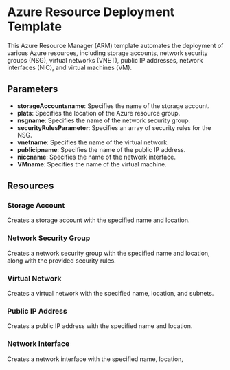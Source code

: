 # Azure Resource Deployment Template

This Azure Resource Manager (ARM) template automates the deployment of various Azure resources, including storage accounts, network security groups (NSG), virtual networks (VNET), public IP addresses, network interfaces (NIC), and virtual machines (VM).

## Parameters

- **storageAccountsname**: Specifies the name of the storage account.
- **plats**: Specifies the location of the Azure resource group.
- **nsgname**: Specifies the name of the network security group.
- **securityRulesParameter**: Specifies an array of security rules for the NSG.
- **vnetname**: Specifies the name of the virtual network.
- **publicipname**: Specifies the name of the public IP address.
- **niccname**: Specifies the name of the network interface.
- **VMname**: Specifies the name of the virtual machine.

## Resources

### Storage Account

Creates a storage account with the specified name and location.

### Network Security Group

Creates a network security group with the specified name and location, along with the provided security rules.

### Virtual Network

Creates a virtual network with the specified name, location, and subnets.

### Public IP Address

Creates a public IP address with the specified name and location.

### Network Interface

Creates a network interface with the specified name, location,
